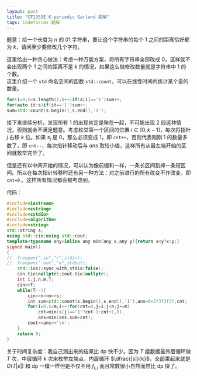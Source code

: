 ```yaml
---
layout: post
title: "CF1353E K-periodic Garland 题解"
tags: Codeforces 题解
---
```


题意：给一个长度为 $n$ 的 01 字符串，要让这个字符串的每个 1 之间的距离恰好都为 $k$，请问至少要修改几个字符。  

这里给出一种贪心做法：考虑一种万能方案，将所有字符串全部改成 0，这样就不会出现两个 1 之间的距离不是 $k$ 的情况，如果这么做修改数量就是字符串中 1 的个数。  
这里介绍一个 `std` 命名空间的函数 `std::count`，可以在线性时间内统计某个量的数量。

```cpp
for(i=0;i<s.length();i++)if(a[i]=='1')sum++;
for(auto it:s)if(it=='1')sum++;
sum=std::count(s.begin(),s.end(),'1');
```
接下来继续分析，发现所有 1 的出现肯定是聚在一起，不可能出现 2 段这种情况，否则就会不满足题意。考虑枚举第一个区间的位置 $i\in[0,k-1]$，每次将指针 $j$ 右移 $k$ 位。如果 $s_j$ 是 0，那么必须变成 1，即 `cnt++`，否则代表刚刚 1 的数量多数了，即 `cnt--`，每次指针移动后与 $ans$ 取较小值，这样所有从最左端开始的区间就枚举完毕了。

但是还有以中间开始的情况，可以认为像前缀和一样，一条长区间割掉一条短区间。所以在每次指针转移时还有另一种方法：对之前进行的所有改变不作改变，即 `cnt=0` 。这样所有情况都会被考虑到。

代码：
```cpp
#include<iostream>
#include<cstring>
#include<cstdio>
#include<algorithm>
#include<string>
std::string s;
using std::cin;using std::cout;
template<typename any>inline any min(any x,any y){return x<y?x:y;}
signed main()
{
//	freopen(".in","r",stdin);
//	freopen(".out","w",stdout);
	std::ios::sync_with_stdio(false);
	cin.tie(nullptr);cout.tie(nullptr);
	int i,j,n,m,T;
	cin>>T;
	while(T--){
		cin>>n>>m>>s;
		int sum=std::count(s.begin(),s.end(),'1'),ans=0x3f3f3f3f,cnt;
		for(i=0;i<m;i++)for(cnt=0,j=i;j<n;j+=m)
			cnt=min(s[j]=='1'?cnt-1:cnt+1,0),
			ans=min(ans,sum+cnt);
		cout<<ans<<'\n';
	}
	return 0;
}
```
关于时间复杂度：我自己测出来的结果比 dp 快不少。因为 $T$ 组数据最外层循环做 $T$ 次，中层循环 $k$ 次来枚举左端点，内层循环 $\dfrac{|s|}{k}$，全部乘起来就是 $O(T|s|)$ 和 dp 一模一样但是不仅不用 $f_{i,j}$ 而且常数很小自然而然比 dp 快了。